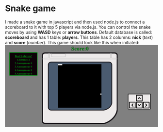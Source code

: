 # Snake game
I made a snake game in javascript and then used node.js to connect a scoreboard to it with top 5 players via node.js.
You can control the snake moves by using **WASD** keys or **arrow buttons**. Default database is called: **scoreboard** and has 1 table: **players**. This table has
2 columns: **nick** (*text*) and **score** (*number*). 
This game should look like this when initiated:![Preview of the game](preview.png)

